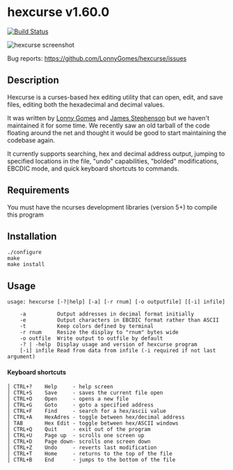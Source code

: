 hexcurse v1.60.0
=====================================
[![Build Status](https://travis-ci.org/LonnyGomes/hexcurse.svg?branch=master)](https://travis-ci.org/LonnyGomes/hexcurse)

![hexcurse screenshot](http://lonnygomes.github.io/screenshots/hexcurse2-ss.jpg)

Bug reports: https://github.com/LonnyGomes/hexcurse/issues


Description
-----------
Hexcurse is a curses-based hex editing utility that can open, edit, and save files, editing both the hexadecimal and decimal values.

It was written by [Lonny Gomes](https://twitter.com/lonnygomes) and [James Stephenson](https://plus.google.com/u/0/103174459258175070784/about) but we haven't maintained it for some time. We recently saw an old tarball of the code floating around the net and thought it would be good to start maintaining the codebase again.

It currently supports searching, hex and decimal address output, jumping to specified locations in the file, "undo" capabilities, "bolded" modifications, EBCDIC mode, and quick keyboard shortcuts to commands.


Requirements
------------
You must have the ncurses development libraries (version 5+) to compile this program


Installation
------------

    ./configure
    make
    make install

Usage
-----

    usage: hexcurse [-?|help] [-a] [-r rnum] [-o outputfile] [[-i] infile]

        -a          Output addresses in decimal format initially
        -e          Output characters in EBCDIC format rather than ASCII
        -t          Keep colors defined by terminal
        -r rnum     Resize the display to "rnum" bytes wide
        -o outfile  Write output to outfile by default
        -? | -help  Display usage and version of hexcurse program
        [-i] infile Read from data from infile (-i required if not last argument)

#### Keyboard shortcuts

```
│ CTRL+?    Help     - help screen
│ CTRL+S    Save     - saves the current file open
│ CTRL+O    Open     - opens a new file
│ CTRL+G    Goto     - goto a specified address
│ CTRL+F    Find     - search for a hex/ascii value
│ CTRL+A    HexAdres - toggle between hex/decimal address
│ TAB       Hex Edit - toggle between hex/ASCII windows
│ CTRL+Q    Quit     - exit out of the program
│ CTRL+U    Page up  - scrolls one screen up
│ CTRL+D    Page down- scrolls one screen down
│ CTRL+Z    Undo     - reverts last modification
│ CTRL+T    Home     - returns to the top of the file
│ CTRL+B    End      - jumps to the bottom of the file
```
